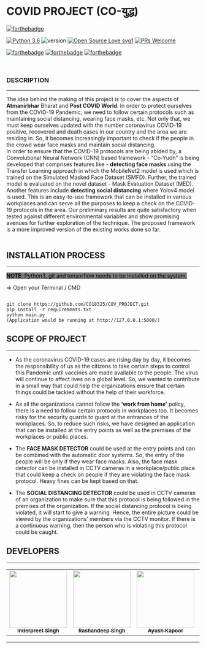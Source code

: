 # **COVID PROJECT (CO-युद्ध)**

[![forthebadge](https://forthebadge.com/images/badges/built-with-love.svg)](https://forthebadge.com)

[![Python 3.6](https://img.shields.io/badge/python-3.6-blue.svg)](https://www.python.org/downloads/release/python-360/)
![version](https://img.shields.io/badge/version-1.0.0-blue)
[![Open Source Love svg1](https://badges.frapsoft.com/os/v1/open-source.svg?v=103)](https://github.com/ellerbrock/open-source-badges/)
[![PRs Welcome](https://img.shields.io/badge/PRs-welcome-brightgreen.svg?style=flat-square)](http://makeapullrequest.com)

[![forthebadge](https://forthebadge.com/images/badges/uses-html.svg)](https://forthebadge.com)
[![forthebadge](https://forthebadge.com/images/badges/uses-css.svg)](https://forthebadge.com)
[![forthebadge](https://forthebadge.com/images/badges/uses-js.svg)](https://forthebadge.com)

<br> 

### DESCRIPTION
<hr>

The idea behind the making of this project is to cover the aspects of **Atmanirbhar** Bharat and **Post COVID World**. In order to protect ourselves from the COVID-19 Pandemic, we need to follow certain protocols such as maintaining social distancing, wearing face masks, etc. Not only that, we must keep ourselves updated with the number coronavirus COVID-19 positive, recovered and death cases in our country and the area we are residing in. So, it becomes increasingly important to check if the people in the crowd wear face masks and maintain social distancing. <br>
In order to ensure that the COVID-19 protocols are being abided by, a Convolutional Neural Network (CNN) based framework - “Co-Yudh” is being developed that comprises features like - **detecting face masks** using the Transfer Learning approach in which the MobileNet2 model is used which is trained on the Simulated Masked Face Dataset (SMFD). Further, the trained model is evaluated on the novel dataset - Mask Evaluation Dataset (MED). Another features include **detecting social distancing** where Yolov4 model is used. This is an easy-to-use framework that can be installed in various workplaces and can serve all the purposes to keep a check on the COVID-19 protocols in the area. Our preliminary results are quite satisfactory when tested against different environmental variables and show promising avenues for further exploration of the technique. The proposed framework is a more improved version of the existing works done so far. <br><br>

## INSTALLATION PROCESS
<hr>

<mark style="background-color: gray;">**NOTE**: Python3, git and tensorflow needs to be installed on the system.</mark>

 => Open your Terminal / CMD 

```

git clone https://github.com/CO18325/COV_PROJECT.git
pip install -r requirements.txt
python main.py
(Application would be running at http://127.0.0.1:5000/)

```


## SCOPE OF PROJECT
<hr>

* As the coronavirus COVID-19 cases are rising day by day, it becomes the responsibility of us as the citizens to take certain steps to control this Pandemic until vaccines are made available to the people. The virus will continue to affect lives on a global level. So, we wanted to contribute in a small way that could help the organizations ensure that certain things could be tackled without the help of their workforce.

* As all the organizations cannot follow the **‘work from home’** policy, there is a need to follow certain protocols in workplaces too. It becomes risky for the security guards to guard at the entrances of the workplaces. So, to reduce such risks, we have designed an application that can be installed at the entry points as well as the premises of the workplaces or public places.

* The **FACE MASK DETECTOR** could be used at the entry points and can be combined with the automatic door systems. So, the entry of the people will be only if they wear face masks. Also, the face mask detector can be installed in CCTV cameras in a workplace/public place that could keep a check on people if they are violating the face mask protocol. Heavy fines can be kept based on that.

* The **SOCIAL DISTANCING DETECTOR** could be used in CCTV cameras of an organization to make sure that this protocol is being followed in the premises of the organization. If the social distancing protocol is being violated, it will start to give a warning. Hence, the entire picture could be viewed by the organizations’ members via the CCTV monitor. If there is a continuous warning, then the person who is violating this protocol could be caught.


## DEVELOPERS
<hr>
<!-- Thanks goes to these wonderful people ([emoji key](https://allcontributors.org/docs/en/emoji-key)): -->

<!-- ALL-CONTRIBUTORS-LIST:START - Do not remove or modify this section -->
<!-- prettier-ignore-start -->
<!-- markdownlint-disable -->
<table>
  <tr>
    <td align="center"><a href="https://inderpreet-portfolio.netlify.app/"><img src="https://avatars1.githubusercontent.com/u/42858969?s=460&u=431a9448b2428168623fe1d39bcd846a316c0fe3&v=4" width="150px;" alt=""/><br /><sub><b>Inderpreet Singh</b></sub></a><br /></td>
    <td align="center"><a href="https://rashandeepsingh.wixsite.com/website-1"><img src="https://avatars1.githubusercontent.com/u/42858960?s=400&u=f437ee1674aa3566c6cca89dddae011b8c494ae3&v=4" width="150px;" alt=""/><br /><sub><b>Rashandeep  Singh</b></sub></a><br /></td>
    <td align="center"><a href="https://inderpreet-portfolio.netlify.app/"><img src="https://avatars1.githubusercontent.com/u/42859178?s=460&v=4" width="150px;" alt=""/><br /><sub><b>Ayush Kapoor</b></sub></a><br /></td>
    <td align="center"><a href="https://inderpreet-portfolio.netlify.app/"><img src="https://avatars0.githubusercontent.com/u/51983961?s=400&u=2d9fc3a7f2abad1831ed89484d5f74898c72854f&v=4" width="150px;" alt=""/><br /><sub><b>Adhyan Chawla</b></sub></a><br /></td>
  </tr>
</table>

<!-- markdownlint-enable -->
<!-- prettier-ignore-end -->
<!-- ALL-CONTRIBUTORS-LIST:END -->

<hr>

<!--TO VIEW OUTPUT : -->

